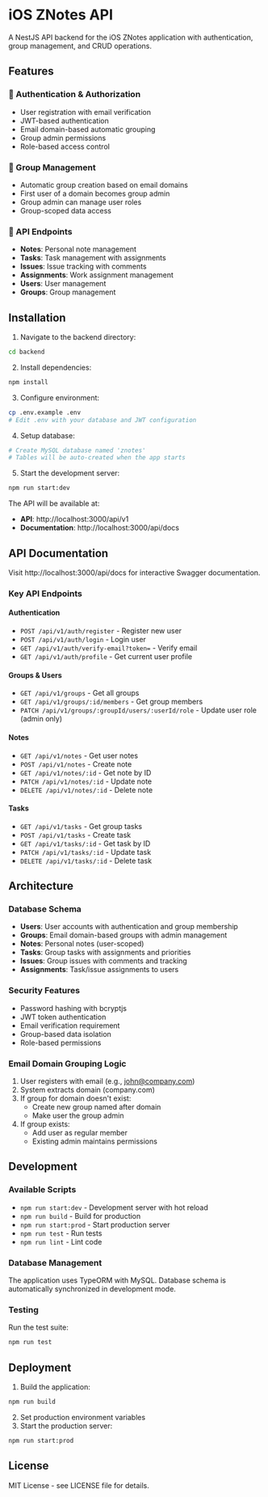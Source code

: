 # iOS ZNotes API

A NestJS API backend for the iOS ZNotes application with authentication, group management, and CRUD operations.

## Features

### 🔐 Authentication & Authorization
- User registration with email verification
- JWT-based authentication
- Email domain-based automatic grouping
- Group admin permissions
- Role-based access control

### 👥 Group Management
- Automatic group creation based on email domains
- First user of a domain becomes group admin
- Group admin can manage user roles
- Group-scoped data access

### 📝 API Endpoints
- **Notes**: Personal note management
- **Tasks**: Task management with assignments
- **Issues**: Issue tracking with comments
- **Assignments**: Work assignment management
- **Users**: User management
- **Groups**: Group management

## Installation

1. Navigate to the backend directory:
```bash
cd backend
```

2. Install dependencies:
```bash
npm install
```

3. Configure environment:
```bash
cp .env.example .env
# Edit .env with your database and JWT configuration
```

4. Setup database:
```bash
# Create MySQL database named 'znotes'
# Tables will be auto-created when the app starts
```

5. Start the development server:
```bash
npm run start:dev
```

The API will be available at:
- **API**: http://localhost:3000/api/v1
- **Documentation**: http://localhost:3000/api/docs

## API Documentation

Visit http://localhost:3000/api/docs for interactive Swagger documentation.

### Key API Endpoints

#### Authentication
- `POST /api/v1/auth/register` - Register new user
- `POST /api/v1/auth/login` - Login user
- `GET /api/v1/auth/verify-email?token=` - Verify email
- `GET /api/v1/auth/profile` - Get current user profile

#### Groups & Users
- `GET /api/v1/groups` - Get all groups
- `GET /api/v1/groups/:id/members` - Get group members
- `PATCH /api/v1/groups/:groupId/users/:userId/role` - Update user role (admin only)

#### Notes
- `GET /api/v1/notes` - Get user notes
- `POST /api/v1/notes` - Create note
- `GET /api/v1/notes/:id` - Get note by ID
- `PATCH /api/v1/notes/:id` - Update note
- `DELETE /api/v1/notes/:id` - Delete note

#### Tasks
- `GET /api/v1/tasks` - Get group tasks
- `POST /api/v1/tasks` - Create task
- `GET /api/v1/tasks/:id` - Get task by ID
- `PATCH /api/v1/tasks/:id` - Update task
- `DELETE /api/v1/tasks/:id` - Delete task

## Architecture

### Database Schema
- **Users**: User accounts with authentication and group membership
- **Groups**: Email domain-based groups with admin management
- **Notes**: Personal notes (user-scoped)
- **Tasks**: Group tasks with assignments and priorities
- **Issues**: Group issues with comments and tracking
- **Assignments**: Task/issue assignments to users

### Security Features
- Password hashing with bcryptjs
- JWT token authentication
- Email verification requirement
- Group-based data isolation
- Role-based permissions

### Email Domain Grouping Logic
1. User registers with email (e.g., john@company.com)
2. System extracts domain (company.com)
3. If group for domain doesn't exist:
   - Create new group named after domain
   - Make user the group admin
4. If group exists:
   - Add user as regular member
   - Existing admin maintains permissions

## Development

### Available Scripts
- `npm run start:dev` - Development server with hot reload
- `npm run build` - Build for production
- `npm run start:prod` - Start production server
- `npm run test` - Run tests
- `npm run lint` - Lint code

### Database Management
The application uses TypeORM with MySQL. Database schema is automatically synchronized in development mode.

### Testing
Run the test suite:
```bash
npm run test
```

## Deployment

1. Build the application:
```bash
npm run build
```

2. Set production environment variables
3. Start the production server:
```bash
npm run start:prod
```

## License

MIT License - see LICENSE file for details.